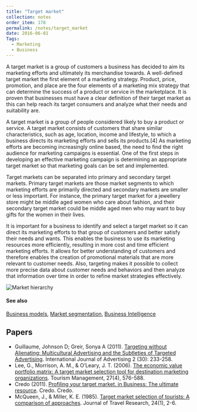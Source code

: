 ```yaml
---
title: "Target market"
collection: notes
order_item: 178
permalink: /notes/target_market
date: 2016-06-01
Tags:
  - Marketing
  - Business
---
```


A target market is a group of customers a business has decided to aim its marketing efforts and ultimately its merchandise towards. A well-defined target market the first element of a marketing strategy. Product, price, promotion, and place are the four elements of a marketing mix strategy that can determine the success of a product or service in the marketplace. It is proven that businesses must have a clear definition of their target market as this can help reach its target consumers and analyze what their needs and suitability are.

A target market is a group of people considered likely to buy a product or service. A target market consists of customers that share similar characteristics, such as age, location, income and lifestyle, to which a business directs its marketing efforts and sells its products.[4] As marketing efforts are becoming increasingly online based, the need to find the right audience for marketing campaigns is essential. One of the first steps in developing an effective marketing campaign is determining an appropriate target market so that marketing goals can be set and implemented.

Target markets can be separated into primary and secondary target markets. Primary target markets are those market segments to which marketing efforts are primarily directed and secondary markets are smaller or less important. For instance, the primary target market for a jewellery store might be middle aged women who care about fashion, and their secondary target market could be middle aged men who may want to buy gifts for the women in their lives.

It is important for a business to identify and select a target market so it can direct its marketing efforts to that group of customers and better satisfy their needs and wants. This enables the business to use its marketing resources more efficiently, resulting in more cost and time efficient marketing efforts. It allows for better understanding of customers and therefore enables the creation of promotional materials that are more relevant to customer needs. Also, targeting makes it possible to collect more precise data about customer needs and behaviors and then analyze that information over time in order to refine market strategies effectively.

![Market hierarchy](https://upload.wikimedia.org/wikipedia/en/thumb/f/fd/TAM-SAM-Market.jpg/800px-TAM-SAM-Market.jpg)


#### See also
[Business models](/notes/business_models), [Market segmentation](/notes/market_segmentation), [Business Intelligence](/notes/business_intelligence)




## Papers
* Guillaume, Johnson D; Greir, Sonya A (2011). [Targeting without Alienating: Multicultural Advertising and the Subtleties of Targeted Advertising](http://www.tandfonline.com/doi/abs/10.2501/IJA-30-2-233-258). International Journal of Advertising 2 (30): 233-258.
* Lee, G., Morrison, A. M., & O’Leary, J. T. (2006). [The economic value portfolio matrix: A target market selection tool for destination marketing organizations](http://www.sciencedirect.com/science/article/pii/S0261517705000191). Tourism Management, 27(4), 576-588.
* Credo (2011). [Profiling your target market. in Business: The ultimate resource](https://networkservices.aut.ac.nz/ezproxy.cgi?url=http://search.credoreference.com/content/entry/ultimatebusiness/profiling_your_target_market/0). Credo. Credo.
* McQueen, J., & Miller, K. E. (1985). [Target market selection of tourists: A comparison of approaches](http://jtr.sagepub.com/content/24/1/2.short). Journal of Travel Research, 24(1), 2-6.





